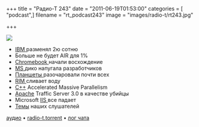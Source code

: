 +++
title = "Радио-Т 243"
date = "2011-06-19T01:53:00"
categories = [ "podcast",]
filename = "rt_podcast243"
image = "images/radio-t/rt243.jpg"

+++

![](https://radio-t.com/images/radio-t/rt243.jpg)

- [IBM ](http://blogs.wsj.com/digits/2011/06/16/happy-100th-birthday-ibm/?mod=e2tw)разменял 2ю сотню
- Больше не будет AIR для 1%
- [Chromebook ](http://habrahabr.ru/blogs/google_chrome/121187/)начали восхождение
- [MS ](http://arstechnica.com/microsoft/news/2011/06/html5-centric-windows-8-leaves-microsoft-developers-horrified.ars)дико напугала разработчиков
- [Планшеты ](http://www.mobile-review.com/fullnews/main/2011/June/17.shtml)разочаровали почти всех
- [RIM ](http://www.loopinsight.com/2011/06/16/rim-implodes-announces-layoffs-500000-playbooks-shipped/)сливает воду
- [C++](http://habrahabr.ru/blogs/cpp/121941/) Accelerated Massive Parallelism
- [Apache](http://www.opennet.ru/opennews/art.shtml?num=30868) Traffic Server 3.0 в качестве убийцы
- Microsoft [IIS ](http://habrahabr.ru/blogs/internet/120839/)все падает
- [Темы](/p/2011/06/15/prep-243/) наших слушателей

[аудио](https://archive.rucast.net/radio-t/media/rt_podcast243.mp3) • [radio-t.torrent](http://www.radio-t.com/torrents/rt_podcast243.mp3.torrent) • [лог чата](http://chat.radio-t.com/logs/radio-t-243.html)<audio src="https://archive.rucast.net/radio-t/media/rt_podcast243.mp3" preload="none"></audio>

